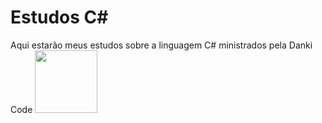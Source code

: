 # Estudos C#
Aqui estarão meus estudos sobre a linguagem C# ministrados pela Danki Code  <img height = "100" src ="file:///C:/Users/Jo%C3%A3o/Downloads/image.webp" />
